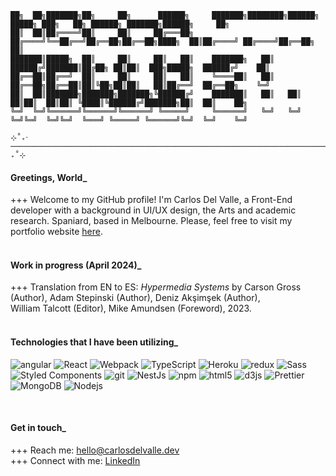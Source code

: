 


    ██╗  ██╗███████╗██╗     ██╗      ██████╗     ███████╗████████╗██████╗  █████╗ ███╗   ██╗ ██████╗ ███████╗██████╗     ██╗    
    ██║  ██║██╔════╝██║     ██║     ██╔═══██╗    ██╔════╝╚══██╔══╝██╔══██╗██╔══██╗████╗  ██║██╔════╝ ██╔════╝██╔══██╗    ██║    
    ███████║█████╗  ██║     ██║     ██║   ██║    ███████╗   ██║   ██████╔╝███████║██╔██╗ ██║██║  ███╗█████╗  ██████╔╝    ██║    
    ██╔══██║██╔══╝  ██║     ██║     ██║   ██║    ╚════██║   ██║   ██╔══██╗██╔══██║██║╚██╗██║██║   ██║██╔══╝  ██╔══██╗    ╚═╝    
    ██║  ██║███████╗███████╗███████╗╚██████╔╝    ███████║   ██║   ██║  ██║██║  ██║██║ ╚████║╚██████╔╝███████╗██║  ██║    ██╗    
    ╚═╝  ╚═╝╚══════╝╚══════╝╚══════╝ ╚═════╝     ╚══════╝   ╚═╝   ╚═╝  ╚═╝╚═╝  ╚═╝╚═╝  ╚═══╝ ╚═════╝ ╚══════╝╚═╝  ╚═╝    ╚═╝    
                                                                                                                            
    ⊹˚₊‧─────────────────────────────────────────────────────────────────────────────────────────────────────────────────‧₊˚⊹

  #### Greetings, World_
  +++ Welcome to my GitHub profile! I'm Carlos Del Valle, a Front-End developer with a background in UI/UX design, the Arts and academic research. Spaniard, based in Melbourne.
  Please, feel free to visit my portfolio website [here](https://carlosdelvalle.dev/).
  &nbsp;<br>
  &nbsp;<br>
  #### Work in progress (April 2024)_
  +++ Translation from EN to ES: _Hypermedia Systems_ by Carson Gross (Author), Adam Stepinski (Author), Deniz Akşimşek (Author),<br>William Talcott (Editor), Mike Amundsen (Foreword), 2023.
  &nbsp;<br>
  &nbsp;<br>
  #### Technologies that I have been utilizing_
  <p>
  <img alt="angular" src="https://img.shields.io/badge/-Angular-DD0031?style=flat-square&logo=angular&logoColor=white" />
  <img alt="React" src="https://img.shields.io/badge/-React-45b8d8?style=flat-square&logo=react&logoColor=white" />
  <img alt="Webpack" src="https://img.shields.io/badge/-Webpack-8DD6F9?style=flat-square&logo=webpack&logoColor=white" /> 
  <img alt="TypeScript" src="https://img.shields.io/badge/-TypeScript-007ACC?style=flat-square&logo=typescript&logoColor=white" />
  <img alt="Heroku" src="https://img.shields.io/badge/-Heroku-430098?style=flat-square&logo=heroku&logoColor=white" />
  <img alt="redux" src="https://img.shields.io/badge/-Redux-764ABC?style=flat-square&logo=redux&logoColor=white" />
  <img alt="Sass" src="https://img.shields.io/badge/-Sass-CC6699?style=flat-square&logo=sass&logoColor=white" />
  <img alt="Styled Components" src="https://img.shields.io/badge/-Styled_Components-db7092?style=flat-square&logo=styled-components&logoColor=white" />
  <img alt="git" src="https://img.shields.io/badge/-Git-F05032?style=flat-square&logo=git&logoColor=white" />
  <img alt="NestJs" src="https://img.shields.io/badge/-NestJs-ea2845?style=flat-square&logo=nestjs&logoColor=white" />
  <img alt="npm" src="https://img.shields.io/badge/-NPM-CB3837?style=flat-square&logo=npm&logoColor=white" />
  <img alt="html5" src="https://img.shields.io/badge/-HTML5-E34F26?style=flat-square&logo=html5&logoColor=white" />
  <img alt="d3js" src="https://img.shields.io/badge/-D3.js-F9A03C?style=flat-square&logo=d3.js&logoColor=white" />
  <img alt="Prettier" src="https://img.shields.io/badge/-Prettier-F7B93E?style=flat-square&logo=prettier&logoColor=white" />
  <img alt="MongoDB" src="https://img.shields.io/badge/-MongoDB-13aa52?style=flat-square&logo=mongodb&logoColor=white" />
  <img alt="Nodejs" src="https://img.shields.io/badge/-Nodejs-43853d?style=flat-square&logo=Node.js&logoColor=white" />
      </p>
  &nbsp;<br>
  
  #### Get in touch_
  +++ Reach me: hello@carlosdelvalle.dev<br>
  +++ Connect with me: [LinkedIn](https://www.linkedin.com/in/carlos-del-valle-71881371/)
  
<!--

Future Add: "I am involved in ... (Ex MakersSpace etc)
Future Add: Invite visitors to join source projects here.
Future Add: Blog post here + Link 


Badges Source: https://github.com/thmsgbrt/thmsgbrt/blob/master/README.md?plain=1
More Badges to add: https://github.com/henriquesebastiao/badges
¯\_(ツ)_/¯

═════════════════════════════════════════════════════════ ⋆★⋆ ══════════════════════════════════════════════════════════

Guideline:

128 characters = full width:
████████████████████████████████████████████████████████████████████████████████████████████████████████████████████████████████

64 characters = 1/2 width:
████████████████████████████████████████████████████████████████

Default:

### Hi there 👋
**Carlos-Del-Valle/Carlos-Del-Valle** is a ✨ _special_ ✨ repository because its `README.md` (this file) appears on your GitHub profile.

Here are some ideas to get you started:

- 🔭 I’m currently working on ...
- 🌱 I’m currently learning ...
- 👯 I’m looking to collaborate on ...
- 🤔 I’m looking for help with ...
- 💬 Ask me about ...
- 📫 How to reach me: ...
- 😄 Pronouns: ...
- ⚡ Fun fact: ...
-->
